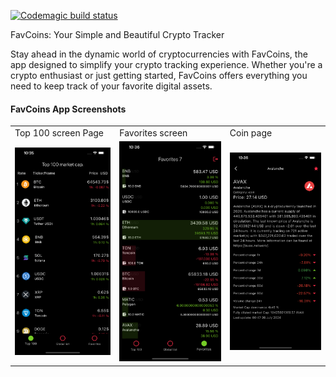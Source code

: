 [![Codemagic build status](https://api.codemagic.io/apps/663f3e0648462cda5438cfe1/663f3e0648462cda5438cfe0/status_badge.svg)](https://codemagic.io/app/663f3e0648462cda5438cfe1/663f3e0648462cda5438cfe0/latest_build)

FavCoins: Your Simple and Beautiful Crypto Tracker

Stay ahead in the dynamic world of cryptocurrencies with FavCoins, 
the app designed to simplify your crypto tracking experience. 
Whether you're a crypto enthusiast or just getting started, 
FavCoins offers everything you need to keep track of your favorite digital assets.


#### FavCoins App Screenshots

<table>
  <tr>
    <td>Top 100 screen Page</td>
     <td>Favorites screen</td>
     <td>Coin page</td>
  </tr>
  <tr>
    <td><img src="/assets/screens/top_100_screen.png" width="321"></td>
    <td><img src="/assets/screens/favorites_screen.png" width="321"></td>
    <td><img src="/assets/screens/coin_page.png" width="321"></td>
  </tr>
 </table>